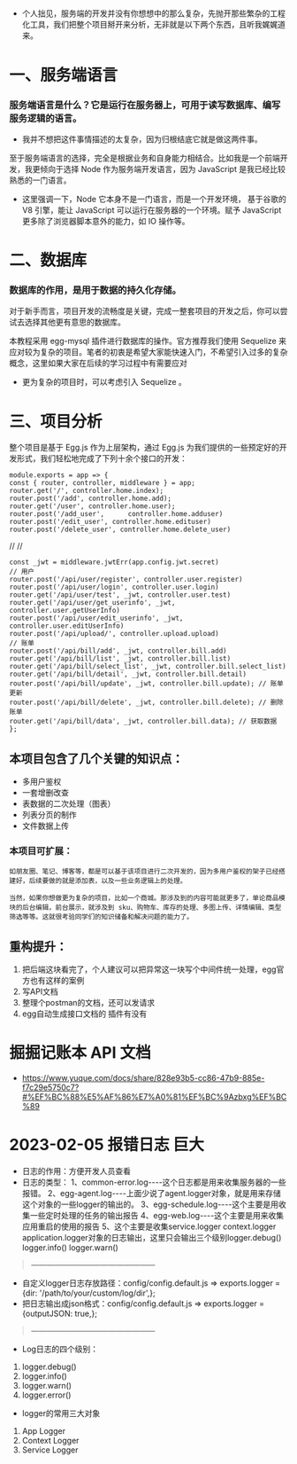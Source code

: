 ##
* 个人拙见，服务端的开发并没有你想想中的那么复杂，先抛开那些繁杂的工程化工具，我们把整个项目掰开来分析，无非就是以下两个东西，且听我娓娓道来。
##
# 一、服务端语言
### 服务端语言是什么？它是运行在服务器上，可用于读写数据库、编写服务逻辑的语言。

* 我并不想把这件事情描述的太复杂，因为归根结底它就是做这两件事。

至于服务端语言的选择，完全是根据业务和自身能力相结合。比如我是一个前端开发，我更倾向于选择 Node 作为服务端开发语言，因为 JavaScript 是我已经比较熟悉的一门语言。


* 这里强调一下，Node 它本身不是一门语言，而是一个开发环境，
基于谷歌的 V8 引擎，能让 JavaScript 可以运行在服务器的一个环境。赋予 JavaScript 更多除了浏览器脚本意外的能力，如 IO 操作等。

# 二、数据库
### 数据库的作用，是用于数据的持久化存储。

对于新手而言，项目开发的流畅度是关键，完成一整套项目的开发之后，你可以尝试去选择其他更有意思的数据库。

本教程采用 egg-mysql 插件进行数据库的操作。官方推荐我们使用 Sequelize 来应对较为复杂的项目。笔者的初衷是希望大家能快速入门，不希望引入过多的复杂概念，这里如果大家在后续的学习过程中有需要应对

* 更为复杂的项目时，可以考虑引入 Sequelize 。

# 三、项目分析
整个项目是基于 Egg.js 作为上层架构，通过 Egg.js 为我们提供的一些预定好的开发形式，我们轻松地完成了下列十余个接口的开发：

    module.exports = app => {
    const { router, controller, middleware } = app;
    router.get('/', controller.home.index);
    router.post('/add', controller.home.add);
    router.get('/user', controller.home.user);
    router.post('/add_user',      controller.home.adduser)
    router.post('/edit_user', controller.home.edituser)
    router.post('/delete_user', controller.home.delete_user)
//
//

    const _jwt = middleware.jwtErr(app.config.jwt.secret)
	// 用户
    router.post('/api/user/register', controller.user.register)
    router.post('/api/user/login', controller.user.login)
    router.get('/api/user/test', _jwt, controller.user.test)
    router.get('/api/user/get_userinfo', _jwt, controller.user.getUserInfo)
    router.post('/api/user/edit_userinfo', _jwt, controller.user.editUserInfo)
    router.post('/api/upload/', controller.upload.upload)
    // 账单
    router.post('/api/bill/add', _jwt, controller.bill.add)
    router.get('/api/bill/list', _jwt, controller.bill.list)
    router.get('/api/bill/select_list', _jwt, controller.bill.select_list)
    router.get('/api/bill/detail', _jwt, controller.bill.detail)
    router.post('/api/bill/update', _jwt, controller.bill.update); // 账单更新
    router.post('/api/bill/delete', _jwt, controller.bill.delete); // 删除账单
    router.get('/api/bill/data', _jwt, controller.bill.data); // 获取数据
	};
## 本项目包含了几个关键的知识点：
* 多用户鉴权
* 一套增删改查
* 表数据的二次处理（图表）
* 列表分页的制作
* 文件数据上传
### 本项目可扩展：
    如朋友圈、笔记、博客等，都是可以基于该项目进行二次开发的，因为多用户鉴权的架子已经搭建好，后续要做的就是添加表，以及一些业务逻辑上的处理。

    当然，如果你想做更为复杂的项目，比如一个商城。那涉及到的内容可能就更多了，单论商品模块的后台编辑，前台展示，就涉及到 sku、购物车、库存的处理、多图上传、详情编辑、类型筛选等等。这就很考验同学们的知识储备和解决问题的能力了。

## 重构提升：
1. 把后端这块看完了，个人建议可以把异常这一块写个中间件统一处理，egg官方也有这样的案例
2. 写API文档
3. 整理个postman的文档，还可以发请求
4. egg自动生成接口文档的 插件有没有

# 掘掘记账本 API 文档 
* https://www.yuque.com/docs/share/828e93b5-cc86-47b9-885e-f7c29e5750c7?#%EF%BC%88%E5%AF%86%E7%A0%81%EF%BC%9Azbxg%EF%BC%89

# 2023-02-05 报错日志 巨大
* 日志的作用：方便开发人员查看
* 日志的类型：
1、common-error.log----这个日志都是用来收集服务器的一些报错。
2、egg-agent.log----上面少说了agent.logger对象，就是用来存储这个对象的一些logger的输出的。
3、egg-schedule.log----这个主要是用收集一些定时处理的任务的输出报告
4、egg-web.log----这个主要是用来收集应用重启的使用的报告
5、这个主要是收集service.logger context.logger application.logger对象的日志输出，这里只会输出三个级别logger.debug() logger.info() logger.warn()
> ————————————————
* 自定义logger日志存放路径：config/config.default.js => exports.logger = {dir: '/path/to/your/custom/log/dir',};
* 把日志输出成json格式：config/config.default.js => exports.logger = {outputJSON: true,};
> ————————————————
* Log日志的四个级别：
1. logger.debug()
2. logger.info()
3. logger.warn()
4. logger.error()
* logger的常用三大对象
1. App Logger
2. Context Logger
3. Service Logger